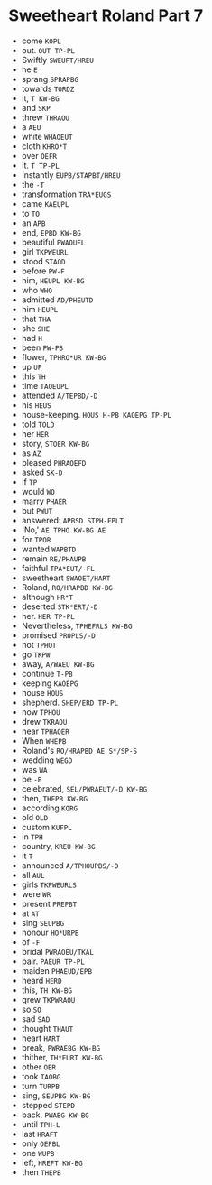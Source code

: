 # Sweetheart Roland Part 7

* come `KOPL`
* out. `OUT TP-PL`
* Swiftly `SWEUFT/HREU`
* he `E`
* sprang `SPRAPBG`
* towards `TORDZ`
* it, `T KW-BG`
* and `SKP`
* threw `THRAOU`
* a `AEU`
* white `WHAOEUT`
* cloth `KHRO*T`
* over `OEFR`
* it. `T TP-PL`
* Instantly `EUPB/STAPBT/HREU`
* the `-T`
* transformation `TRA*EUGS`
* came `KAEUPL`
* to `TO`
* an `APB`
* end, `EPBD KW-BG`
* beautiful `PWAOUFL`
* girl `TKPWEURL`
* stood `STAOD`
* before `PW-F`
* him, `HEUPL KW-BG`
* who `WHO`
* admitted `AD/PHEUTD`
* him `HEUPL`
* that `THA`
* she `SHE`
* had `H`
* been `PW-PB`
* flower, `TPHRO*UR KW-BG`
* up `UP`
* this `TH`
* time `TAOEUPL`
* attended `A/TEPBD/-D`
* his `HEUS`
* house-keeping. `HOUS H-PB KAOEPG TP-PL`
* told `TOLD`
* her `HER`
* story, `STOER KW-BG`
* as `AZ`
* pleased `PHRAOEFD`
* asked `SK-D`
* if `TP`
* would `WO`
* marry `PHAER`
* but `PWUT`
* answered: `APBSD STPH-FPLT`
* 'No,' `AE TPHO KW-BG AE`
* for `TPOR`
* wanted `WAPBTD`
* remain `RE/PHAUPB`
* faithful `TPA*EUT/-FL`
* sweetheart `SWAOET/HART`
* Roland, `RO/HRAPBD KW-BG`
* although `HR*T`
* deserted `STK*ERT/-D`
* her. `HER TP-PL`
* Nevertheless, `TPHEFRLS KW-BG`
* promised `PROPLS/-D`
* not `TPHOT`
* go `TKPW`
* away, `A/WAEU KW-BG`
* continue `T-PB`
* keeping `KAOEPG`
* house `HOUS`
* shepherd. `SHEP/ERD TP-PL`
* now `TPHOU`
* drew `TKRAOU`
* near `TPHAOER`
* When `WHEPB`
* Roland's `RO/HRAPBD AE S*/SP-S`
* wedding `WEGD`
* was `WA`
* be `-B`
* celebrated, `SEL/PWRAEUT/-D KW-BG`
* then, `THEPB KW-BG`
* according `KORG`
* old `OLD`
* custom `KUFPL`
* in `TPH`
* country, `KREU KW-BG`
* it `T`
* announced `A/TPHOUPBS/-D`
* all `AUL`
* girls `TKPWEURLS`
* were `WR`
* present `PREPBT`
* at `AT`
* sing `SEUPBG`
* honour `HO*URPB`
* of `-F`
* bridal `PWRAOEU/TKAL`
* pair. `PAEUR TP-PL`
* maiden `PHAEUD/EPB`
* heard `HERD`
* this, `TH KW-BG`
* grew `TKPWRAOU`
* so `SO`
* sad `SAD`
* thought `THAUT`
* heart `HART`
* break, `PWRAEBG KW-BG`
* thither, `TH*EURT KW-BG`
* other `OER`
* took `TAOBG`
* turn `TURPB`
* sing, `SEUPBG KW-BG`
* stepped `STEPD`
* back, `PWABG KW-BG`
* until `TPH-L`
* last `HRAFT`
* only `OEPBL`
* one `WUPB`
* left, `HREFT KW-BG`
* then `THEPB`
